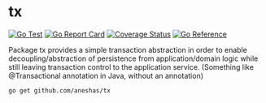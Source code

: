 # tx
[![Go Test](https://github.com/aneshas/tx/actions/workflows/test.yml/badge.svg)](https://github.com/aneshas/tx/actions/workflows/test.yml)
[![Go Report Card](https://goreportcard.com/badge/github.com/aneshas/tx)](https://goreportcard.com/report/github.com/aneshas/tx)
[![Coverage Status](https://coveralls.io/repos/github/aneshas/tx/badge.svg)](https://coveralls.io/github/aneshas/tx)
[![Go Reference](https://pkg.go.dev/badge/github.com/aneshas/tx.svg)](https://pkg.go.dev/github.com/aneshas/tx)

Package tx provides a simple transaction abstraction in order to enable decoupling/abstraction of persistence from
application/domain logic while still leaving transaction control to the application service.
(Something like @Transactional annotation in Java, without an annotation)

`go get github.com/aneshas/tx`

